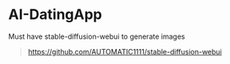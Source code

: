 # AI-DatingApp

Must have stable-diffusion-webui to generate images
> https://github.com/AUTOMATIC1111/stable-diffusion-webui
